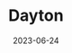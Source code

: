 ---
title: "Dayton"
cc-type: city
date: 2023-06-24
hashtag: dayton
state:
  - Ohio
tags:
  - city
  - Ohio
---